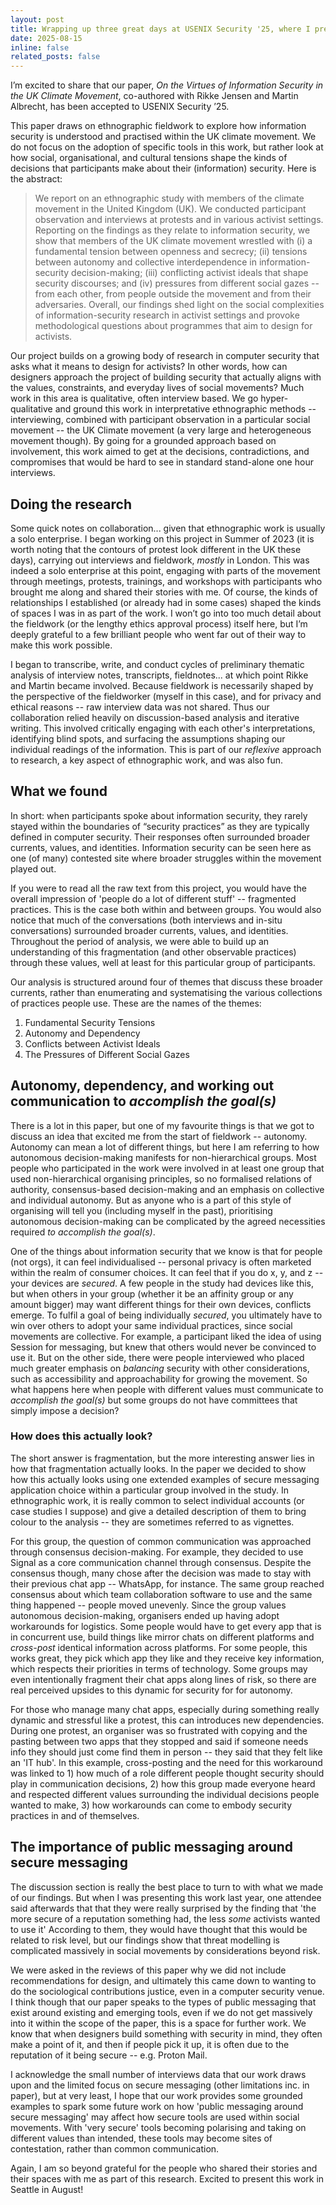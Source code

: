 ```yaml
---
layout: post
title: Wrapping up three great days at USENIX Security '25, where I presented new work on the UK climate movement. I'm also excited share that this work received an **Honourable Mention for Best Paper** award!
date: 2025-08-15 
inline: false
related_posts: false
---
```


I’m excited to share that our paper, _On the Virtues of Information Security in the UK Climate Movement_, co-authored with Rikke Jensen and Martin Albrecht, has been accepted to USENIX Security ’25.

This paper draws on ethnographic fieldwork to explore how information security is understood and practised within the UK climate movement. We do not focus on the adoption of specific tools in this work, but rather look at how social, organisational, and cultural tensions shape the kinds of decisions that participants make about their (information) security. Here is the abstract:

> We report on an ethnographic study with members of the climate movement in the United Kingdom (UK). We conducted participant observation and interviews at protests and in various activist settings. Reporting on the findings as they relate to information security, we show that members of the UK climate movement wrestled with (i) a fundamental tension between openness and secrecy; (ii) tensions between autonomy and collective interdependence in information-security decision-making; (iii) conflicting activist ideals that shape security discourses; and (iv) pressures from different social gazes -- from each other, from people outside the movement and from their adversaries. Overall, our findings shed light on the social complexities of information-security research in activist settings and provoke methodological questions about programmes that aim to design for activists.

Our project builds on a growing body of research in computer security that asks what it means to design for activists? In other words, how can designers approach the project of building security that actually aligns with the values, constraints, and everyday lives of social movements? Much work in this area is qualitative, often interview based. We go hyper-qualitative and ground this work in interpretative ethnographic methods -- interviewing, combined with participant observation in a particular social movement -- the UK Climate movement (a very large and heterogeneous movement though). By going for a grounded approach based on involvement, this work aimed to get at the decisions, contradictions, and compromises that would be hard to see in standard stand-alone one hour interviews.  

## Doing the research

Some quick notes on collaboration... given that ethnographic work is usually a solo enterprise. I began working on this project in Summer of 2023 (it is worth noting that the contours of protest look different in the UK these days), carrying out interviews and fieldwork, *mostly* in London. This was indeed a solo enterprise at this point, engaging with parts of the movement through meetings, protests, trainings, and workshops with participants who brought me along and shared their stories with me. Of course, the kinds of relationships I established (or already had in some cases) shaped the kinds of spaces I was in as part of the work. I won’t go into too much detail about the fieldwork (or the lengthy ethics approval process) itself here, but I’m deeply grateful to a few brilliant people who went far out of their way to make this work possible. 

I began to transcribe, write, and conduct cycles of preliminary thematic analysis of interview notes, transcripts, fieldnotes... at which point Rikke and Martin became involved. Because fieldwork is necessarily shaped by the perspective of the fieldworker (myself in this case), and for privacy and ethical reasons -- raw interview data was not shared. Thus our collaboration relied heavily on discussion-based analysis and iterative writing. This involved critically engaging with each other's interpretations, identifying blind spots, and surfacing the assumptions shaping our individual readings of the information. This is part of our *reflexive* approach to research, a key aspect of ethnographic work, and was also fun.
## What we found

In short: when participants spoke about information security, they rarely stayed within the boundaries of “security practices” as they are typically defined in computer security. Their responses often surrounded broader currents, values, and identities. Information security can be seen here as one (of many) contested site where broader struggles within the movement played out. 

If you were to read all the raw text from this project, you would have the overall impression of 'people do a lot of different stuff' -- fragmented practices. This is the case both within and between groups. You would also notice that much of the conversations (both interviews and in-situ conversations) surrounded broader currents, values, and identities. Throughout the period of analysis, we were able to build up an understanding of this fragmentation (and other observable practices) through these values, well at least for this particular group of participants. 

Our analysis is structured around four of themes that discuss these broader currents, rather than enumerating and systematising the various collections of practices people use. These are the names of the themes: 

1. Fundamental Security Tensions
2. Autonomy and Dependency
3. Conflicts between Activist Ideals
4. The Pressures of Different Social Gazes

## Autonomy, dependency, and working out communication to *accomplish the goal(s)*

There is a lot in this paper, but one of my favourite things is that we got to discuss an idea that excited me from the start of fieldwork -- autonomy. Autonomy can mean a lot of different things, but here I am referring to how autonomous decision-making manifests for non-hierarchical groups. Most people who participated in the work were involved in at least one group that used non-hierarchical organising principles, so no formalised relations of authority, consensus-based decision-making and an emphasis on collective and individual autonomy. But as anyone who is a part of this style of organising will tell you (including myself in the past), prioritising autonomous decision-making can be complicated by the agreed necessities required *to accomplish the goal(s)*. 

One of the things about information security that we know is that for people (not orgs), it can feel individualised -- personal privacy is often marketed within the realm of consumer choices. It can feel that if you do x, y, and z -- your devices are *secured*. A few people in the study had devices like this, but when others in your group (whether it be an affinity group or any amount bigger) may want different things for their own devices, conflicts emerge. To fulfil a goal of being individually *secured*, you ultimately have to win over others to adopt your same individual practices, since social movements are collective. For example, a participant liked the idea of using Session for messaging, but knew that others would never be convinced to use it. But on the other side, there were people interviewed who placed much greater emphasis on *balancing* security with other considerations, such as accessibility and approachability for growing the movement. So what happens here when people with different values must communicate to *accomplish the goal(s)* but some groups do not have committees that simply impose a decision?

### How does this actually look?

The short answer is fragmentation, but the more interesting answer lies in how that fragmentation actually looks. In the paper we decided to show how this actually looks using one extended examples of secure messaging application choice within a particular group involved in the study. In ethnographic work, it is really common to select individual accounts (or case studies I suppose) and give a detailed description of them to bring colour to the analysis -- they are sometimes referred to as vignettes. 

For this group, the question of common communication was approached through consensus decision-making. For example, they decided to use Signal as a core communication channel through consensus. Despite the consensus though, many chose after the decision was made to stay with their previous chat app -- WhatsApp, for instance. The same group reached consensus about which team collaboration software to use and the same thing happened -- people moved unevenly. Since the group values autonomous decision-making, organisers ended up having adopt workarounds for logistics. Some people would have to get every app that is in concurrent use, build things like mirror chats on different platforms and *cross-post* identical information across platforms. For some people, this works great, they pick which app they like and they receive key information, which respects their priorities in terms of technology. Some groups may even intentionally fragment their chat apps along lines of risk, so there are real perceived upsides to this dynamic for security for for autonomy.

For those who manage many chat apps, especially during something really dynamic and stressful like a protest, this can introduces new dependencies. During one protest, an organiser was so frustrated with copying and the pasting between two apps that they stopped and said if someone needs info they should just come find them in person -- they said that they felt like an 'IT hub'. In this example, cross-posting and the need for this workaround was linked to 1) how much of a role different people thought security should play in communication decisions, 2) how this group made everyone heard and respected different values surrounding the individual decisions people wanted to make, 3) how workarounds can come to embody security practices in and of themselves.

## The importance of public messaging around secure messaging 

The discussion section is really the best place to turn to with what we made of our findings. But when I was presenting this work last year, one attendee said afterwards that that they were really surprised by the finding that 'the more secure of a reputation something had, the less *some* activists wanted to use it' According to them, they would have thought that this would be related to risk level, but our findings show that threat modelling is complicated massively in social movements by considerations beyond risk. 

We were asked in the reviews of this paper why we did not include recommendations for design, and ultimately this came down to wanting to do the sociological contributions justice, even in a computer security venue. I think though that our paper speaks to the types of public messaging that exist around existing and emerging tools, even if we do not get massively into it within the scope of the paper, this is a space for further work. We know that when designers build something with security in mind, they often make a point of it, and then if people pick it up, it is often due to the reputation of it being secure -- e.g. Proton Mail. 

I acknowledge the small number of interviews data that our work draws upon and the limited focus on secure messaging (other limitations inc. in paper), but at very least, I hope that our work provides some grounded examples to spark some future work on how 'public messaging around secure messaging' may affect how secure tools are used within social movements. With 'very secure' tools becoming polarising and taking on different values than intended, these tools may become sites of contestation, rather than common communication.

Again, I am so beyond grateful for the people who shared their stories and their spaces with me as part of this research. Excited to present this work in Seattle in August! 